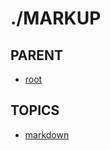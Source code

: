 # ./MARKUP  

## PARENT  
*	[root](../README.md)  

## TOPICS  
*	[markdown](markdown/README.md)  


